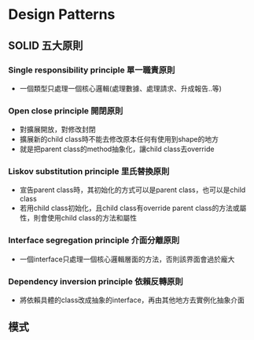 # Design Patterns

## SOLID 五大原則

### Single responsibility principle 單一職責原則
- 一個類型只處理一個核心邏輯(處理數據、處理請求、升成報告..等)

### Open close principle 開閉原則
- 對擴展開放，對修改封閉  
- 擴展新的child class時不能去修改原本任何有使用到shape的地方  
- 就是把parent class的method抽象化，讓child class去override

### Liskov substitution principle 里氏替換原則
- 宣告parent class時，其初始化的方式可以是parent class，也可以是child class 
- 若用child class初始化，且child class有override parent class的方法或屬性，則會使用child class的方法和屬性

### Interface segregation principle 介面分離原則
- 一個interface只處理一個核心邏輯層面的方法，否則該界面會過於龐大

### Dependency inversion principle 依賴反轉原則
- 將依賴具體的class改成抽象的interface，再由其他地方去實例化抽象介面



## 模式 